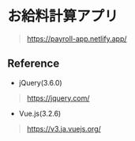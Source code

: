 # お給料計算アプリ
> https://payroll-app.netlify.app/


## Reference
- jQuery(3.6.0)
> https://jquery.com/

- Vue.js(3.2.6)
> https://v3.ja.vuejs.org/
